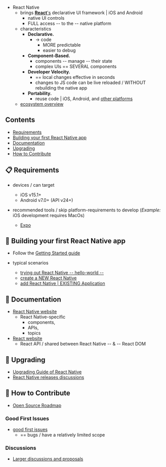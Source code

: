 * React Native
  * brings [**React**'s](https://react.dev/) declarative UI framework | iOS and Android
    * native UI controls
    * FULL access -- to the -- native platform
  * characteristics
    * **Declarative.**
      * -> code
        * MORE predictable
        * easier to debug
    * **Component-Based.**
      * components -- manage -- their state
      * complex UIs == SEVERAL components
    * **Developer Velocity.**
      * == local changes effective in seconds
      * changes to JS code can be live reloaded / WITHOUT rebuilding the native app
    * **Portability.**
      * reuse code | iOS, Android, and [other platforms](https://reactnative.dev/docs/out-of-tree-platforms)
  * [ecosystem overview](https://github.com/facebook/react-native/blob/HEAD/ECOSYSTEM.md)

## Contents

- [Requirements](#-requirements)
- [Building your first React Native app](#-building-your-first-react-native-app)
- [Documentation](#-documentation)
- [Upgrading](#-upgrading)
- [How to Contribute](#-how-to-contribute)

## 📋 Requirements

* devices / can target
  * iOS v15.1+
  * Android v7.0+ (API v24+)  

* recommended tools / skip platform-requirements to develop (_Example:_ iOS development requires MacOs)
  * [Expo](https://expo.dev)

## 🎉 Building your first React Native app

* Follow the [Getting Started guide](https://reactnative.dev/docs/getting-started)

* typical scenarios
  * [trying out React Native -- hello-world --](https://snack.expo.dev/@samples/hello-world)
  * [create a NEW React Native](https://reactnative.dev/docs/getting-started)
  * [add React Native | EXISTING Application](https://reactnative.dev/docs/integration-with-existing-apps) 

## 📖 Documentation

* [React Native website](https://reactnative.dev/docs/getting-started)
  * React Native-specific
    * components,
    * APIs,
    * topics  
* [React website](https://react.dev/learn)
  * React API / shared between React Native -- & -- React DOM

## 🚀 Upgrading

* [Upgrading Guide of React Native](https://reactnative.dev/docs/upgrading)
* [React Native releases discussions](https://github.com/reactwg/react-native-releases/discussions)

## 👏 How to Contribute

* [Open Source Roadmap](https://github.com/facebook/react-native/wiki/Roadmap)

### Good First Issues

* [good first issues](https://github.com/facebook/react-native/labels/good%20first%20issue)
  * == bugs / have a relatively limited scope

### Discussions

* [Larger discussions and proposals](https://github.com/react-native-community/discussions-and-proposals)
